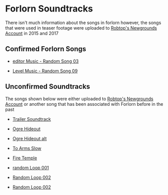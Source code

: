 # Forlorn Soundtracks

There isn't much information about the songs in forlorn however, the songs that were used in teaser footage were uploaded to [Robtop's Newgrounds Account](https://robtop.newgrounds.com/audio) in 2015 and 2017 

## Confirmed Forlorn Songs

- [editor Music - Random Song 03](https://www.newgrounds.com/audio/listen/633210)

- [Level Music - Random Song 09](https://www.newgrounds.com/audio/listen/726403)

## Unconfirmed Soundtracks

The songs shown below were either uploaded to [Robtop's Newgrounds Account](https://robtop.newgrounds.com/audio) or another song that has been associated with Forlorn before in the past

- [Trailer Soundtrack](https://www.shockwave-sound.com/stock-music-track/9388/winter-odyssey)   

- [Ogre Hideout](https://www.newgrounds.com/audio/listen/986801)

- [Ogre Hideout alt](https://www.newgrounds.com/audio/listen/986808)

- [To Arms Slow](https://www.newgrounds.com/audio/listen/986810)

- [Fire Temple](https://www.newgrounds.com/audio/listen/986811)

- [random Loop 001](https://www.newgrounds.com/audio/listen/987228)

- [Random Loop 002](https://www.newgrounds.com/audio/listen/987229)

- [Random Loop 002](https://www.newgrounds.com/audio/listen/987230)